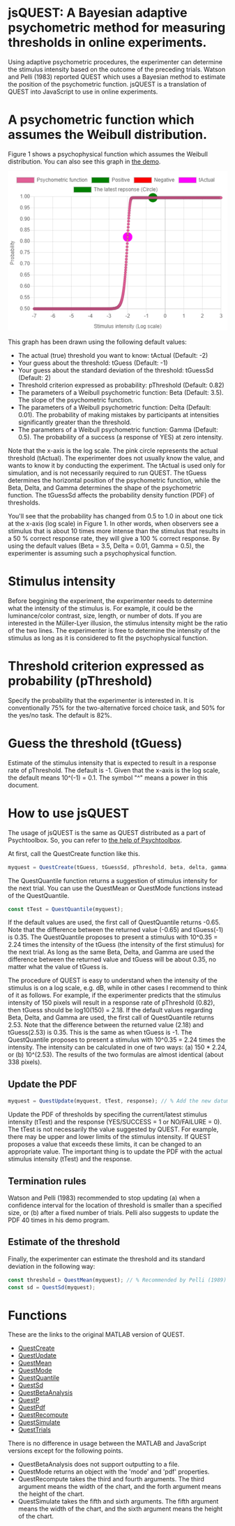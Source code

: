 # jsQUEST: A Bayesian adaptive psychometric method for measuring thresholds in online experiments.

Using adaptive psychometric procedures, the experimenter can determine the stimulus intensity based on the outcome of the preceding trials. Watson and Pelli (1983) reported QUEST which uses a Bayesian method to estimate the position of the psychometric function. jsQUEST is a translation of QUEST into JavaScript to use in online experiments.

# A psychometric function which assumes the Weibull distribution. 

Figure 1 shows a psychophysical function which assumes the Weibull distribution. You can also see this graph in [the demo](https://www.hes.kyushu-u.ac.jp/~kurokid/QUEST/jsPsychDemo/jsQUEST_jsPsychDemo.html). 

![Weibull](./images/Weibull_function.png)

This graph has been drawn using the following default values:

- The actual (true) threshold you want to know: tActual (Default: -2)
- Your guess about the threshold: tGuess (Default: -1)
- Your guess about the standard deviation of the threshold: tGuessSd (Default: 2)
- Threshold criterion expressed as probability: pThreshold (Default: 0.82)
- The parameters of a Weibull psychometric function: Beta (Default: 3.5). The slope of the psychometric function.
- The parameters of a Weibull psychometric function: Delta (Default: 0.01). The probability of making mistakes by participants at intensities significantly greater than the threshold.
- The parameters of a Weibull psychometric function: Gamma (Default: 0.5). The probability of a success (a response of YES) at zero intensity.

Note that the x-axis is the log scale. The pink circle represents the actual threshold (tActual). The experimenter does not usually know the value, and wants to know it by conducting the experiment. The tActual is used only for simulation, and is not necessarily required to run QUEST. The tGuess determines the horizontal position of the psychometric function, while the Beta, Delta, and Gamma determines the shape of the psychometric function. The tGuessSd affects the probability density function (PDF) of thresholds.

You'll see that the probability has changed from 0.5 to 1.0 in about one tick at the x-axis (log scale) in Figure 1. In other words, when observers see a stimulus that is about 10 times more intense than the stimulus that results in a 50 % correct response rate, they will give a 100 % correct response. By using the default values (Beta = 3.5, Delta = 0.01, Gamma = 0.5), the experimenter is assuming such a psychophysical function.

# Stimulus intensity

Before beggining the experiment, the experimenter needs to determine what the intensity of the stimulus is. For example, it could be the luminance/color contrast, size, length, or number of dots. If you are interested in the Müller-Lyer illusion, the stimulus intensity might be the ratio of the two lines. The experimenter is free to determine the intensity of the stimulus as long as it is considered to fit the psychophysical function.

# Threshold criterion expressed as probability (pThreshold)

Specify the probability that the experimenter is interested in. It is conventionally 75% for the two-alternative forced choice task, and 50% for the yes/no task. The default is 82%.

# Guess the threshold (tGuess)

Estimate of the stimulus intensity that is expected to result in a response rate of pThreshold. The default is -1. Given that the x-axis is the log scale, the default means 10^(-1) = 0.1. The symbol "^" means a power in this document.

# How to use jsQUEST

The usage of jsQUEST is the same as QUEST distributed as a part of Psychtoolbox. So, you can refer to [the help of Psychtoolbox](http://psychtoolbox.org/docs/Quest).

At first, call the QuestCreate function like this.

```javascript 
myquest = QuestCreate(tGuess, tGuessSd, pThreshold, beta, delta, gamma);
```

The QuestQuantile function returns a suggestion of stimulus intensity for the next trial. You can use the QuestMean or QuestMode functions instead of the QuestQuantile.

```javascript 
const tTest = QuestQuantile(myquest);	
```

If the default values are used, the first call of QuestQuantile returns -0.65. Note that the difference between the returned value (-0.65) and tGuess(-1) is 0.35. The QuestQuantile proposes to present a stimulus with 10^0.35 = 2.24 times the intensity of the tGuess (the intensity of the first stimulus) for the next trial. As long as the same Beta, Delta, and Gamma are used the difference between the returned value and tGuess will be about 0.35, no matter what the value of tGuess is.

The procedure of QUEST is easy to understand when the intensity of the stimulus is on a log scale, e.g. dB, while in other cases I recommend to think of it as follows. For example, if the experimenter predicts that the stimulus intensity of 150 pixels will result in a response rate of pThreshold (0.82), then tGuess should be log10(150) = 2.18. If the default values regarding Beta, Delta, and Gamma are used, the first call of QuestQuantile returns 2.53. Note that the difference between the returned value (2.18) and tGuess(2.53) is 0.35. This is the same as when tGuess is -1. The QuestQuantile proposes to present a stimulus with 10^0.35 = 2.24 times the intensity. The intensity can be calculated in one of two ways: (a) 150 * 2.24, or (b) 10^(2.53). The results of the two formulas are almost identical (about 338 pixels).

## Update the PDF

```javascript
myquest = QuestUpdate(myquest, tTest, response); // % Add the new datum (actual test intensity and observer response) to the database.
```

Update the PDF of thresholds by specifing the current/latest stimulus intensity (tTest) and the response (YES/SUCCESS = 1 or NO/FAILURE = 0). The tTest is not necessarily the value suggested by QUEST. For example, there may be upper and lower limits of the stimulus intensity. If QUEST proposes a value that exceeds these limits, it can be changed to an appropriate value. The important thing is to update the PDF with the actual stimulus intensity (tTest) and the response.

## Termination rules

Watson and Pelli (1983) recommended to stop updating (a) when a confidence interval for the location of threshold is smaller than a specified size, or (b) after a fixed number of trials. Pelli also suggests to update the PDF 40 times in his demo program.

## Estimate of the threshold

Finally, the experimenter can estimate the threshold and its standard deviation in the following way:

```javascript
const threshold = QuestMean(myquest); // % Recommended by Pelli (1989) and King-Smith et al. (1994). 
const sd = QuestSd(myquest);
```

# Functions

These are the links to the original MATLAB version of QUEST. 

- [QuestCreate](http://psychtoolbox.org/docs/QuestCreate)
- [QuestUpdate](http://psychtoolbox.org/docs/QuestUpdate)
- [QuestMean](http://psychtoolbox.org/docs/QuestMean)
- [QuestMode](http://psychtoolbox.org/docs/QuestMode)
- [QuestQuantile](http://psychtoolbox.org/docs/QuestQuantile)
- [QuestSd](http://psychtoolbox.org/docs/QuestSd)
- [QuestBetaAnalysis](http://psychtoolbox.org/docs/QuestBetaAnalysis)
- [QuestP](http://psychtoolbox.org/docs/QuestP)
- [QuestPdf](http://psychtoolbox.org/docs/QuestPdf)
- [QuestRecompute](http://psychtoolbox.org/docs/QuestRecompute)
- [QuestSimulate](http://psychtoolbox.org/docs/QuestSimulate)
- [QuestTrials](http://psychtoolbox.org/docs/QuestTrials)

There is no difference in usage between the MATLAB and JavaScript versions except for the following points.

- QuestBetaAnalysis does not support outputting to a file.
- QuestMode returns an object with the 'mode' and 'pdf' properties.
- QuestRecompute takes the third and fourth arguments. The third argument means the width of the chart, and the forth argument means the height of the chart.
- QuestSimulate takes the fifth and sixth arguments. The fifth argument means the width of the chart, and the sixth argument means the height of the chart.
